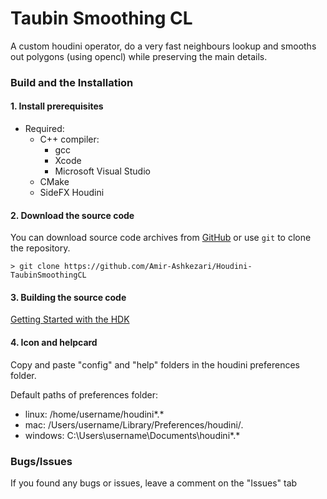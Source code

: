 # Taubin Smoothing CL

A custom houdini operator, do a very fast neighbours lookup and smooths out polygons (using opencl) while preserving the main details.

### Build and the Installation

#### 1. Install prerequisites

- Required:
    - C++ compiler:
        - gcc
        - Xcode
        - Microsoft Visual Studio
    - CMake
    - SideFX Houdini

#### 2. Download the source code

You can download source code archives from [GitHub](https://www.github.com/Amir-Ashkezari/Houdini-TaubinSmoothingCL) or use ```git``` to clone the repository.

```
> git clone https://github.com/Amir-Ashkezari/Houdini-TaubinSmoothingCL
```

#### 3. Building the source code

[Getting Started with the HDK](https://www.sidefx.com/tutorials/quick-tip-getting-started-with-the-hdk/)

#### 4. Icon and helpcard

Copy and paste "config" and "help" folders in the houdini preferences folder.

Default paths of preferences folder:
  * linux: /home/username/houdini*.*
  * mac: /Users/username/Library/Preferences/houdini/*.*
  * windows: C:\Users\username\Documents\houdini*.*

### Bugs/Issues

If you found any bugs or issues, leave a comment on the "Issues" tab
